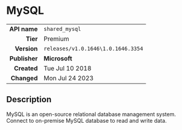 # MySQL
| | |
|-:|-|
|**API name**|`shared_mysql`|
|**Tier**|Premium|
|**Version**|`releases/v1.0.1646\1.0.1646.3354`|
|**Publisher**|**Microsoft**|
|**Created**|Tue Jul 10 2018|
|**Changed**|Mon Jul 24 2023|

## Description
MySQL is an open-source relational database management system. Connect to on-premise MySQL database to read and write data.
